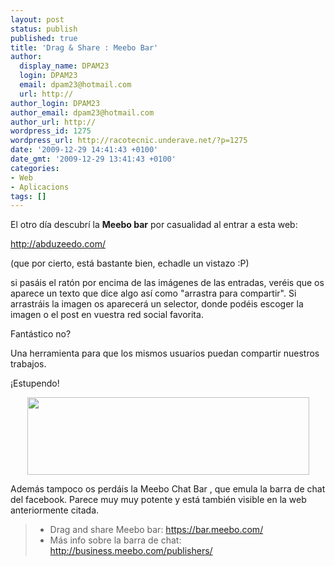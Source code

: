 ```yaml
---
layout: post
status: publish
published: true
title: 'Drag & Share : Meebo Bar'
author:
  display_name: DPAM23
  login: DPAM23
  email: dpam23@hotmail.com
  url: http://
author_login: DPAM23
author_email: dpam23@hotmail.com
author_url: http://
wordpress_id: 1275
wordpress_url: http://racotecnic.underave.net/?p=1275
date: '2009-12-29 14:41:43 +0100'
date_gmt: '2009-12-29 13:41:43 +0100'
categories:
- Web
- Aplicacions
tags: []
---
```

<p>El otro día descubrí la <strong>Meebo bar</strong> por casualidad al entrar a esta web:</p>
<p><a rel="nofollow" href="http://abduzeedo.com/" target="_blank">http://abduzeedo.com/</a></p>
<p>(que por cierto, está bastante bien, echadle un vistazo :P)</p>
<p>si pasáis el ratón por encima de las imágenes de las entradas, veréis que os aparece un texto que dice algo así como "arrastra para compartir". Si arrastráis la imagen os aparecerá un selector, donde podéis escoger la imagen o el post en vuestra red social favorita.</p>
<p>Fantástico no?</p>
<p>Una herramienta para que los mismos usuarios puedan compartir nuestros trabajos.</p>
<p>¡Estupendo!</p>
<p style="text-align: center;"><img class="size-full wp-image-1276  aligncenter" title="meebo_bar" src="http://racotecnic.underave.net/wp-content/uploads/2009/12/meebo_bar.png" alt="" width="451" height="124" /></p>
<p>Además tampoco os perdáis la Meebo Chat Bar , que emula la barra de chat del facebook. Parece muy muy potente y está también visible en la web anteriormente citada.</p>
<blockquote>
<ul>
<li>Drag and share Meebo bar: <a rel="nofollow" href="https://bar.meebo.com/" target="_blank">https://bar.meebo.com/</a></li>
<li>Más info sobre la barra de chat:  <a rel="nofollow" href="http://business.meebo.com/publishers/" target="_blank">http://business.meebo.com/publishers/</a></li>
</ul>
</blockquote>
